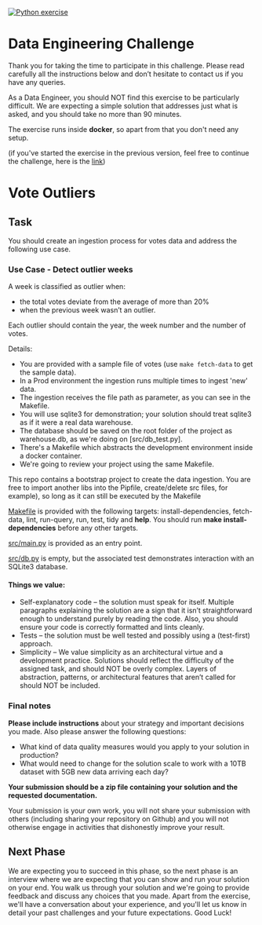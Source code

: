 [![Python exercise](https://github.com/EqualExperts/data-engineering-exercise-python/actions/workflows/python-exercise.yml/badge.svg)](https://github.com/EqualExperts/data-studio-exercise-python-sql/actions/workflows/python-exercise.yml)
# Data Engineering Challenge
Thank you for taking the time to participate in this challenge. Please read carefully all the instructions below and don’t hesitate to contact us if you have any queries.

As a Data Engineer, you should NOT find this exercise to be particularly difficult. 
We are expecting a simple solution that addresses just what is asked, and you should take no more than 90 minutes.

The exercise runs inside **docker**, so apart from that you don't need any setup.

(if you've started the exercise in the previous version, feel free to continue the challenge, here is the [link](https://github.com/EqualExperts/data-engineering-exercise-python/tree/v0.1.0))
# Vote Outliers 

## Task

You should create an ingestion process for votes data and address the following use case.

### Use Case - Detect outlier weeks

A week is classified as outlier when: 

- the total votes deviate from the average of more than 20%
- when the previous week wasn’t an outlier. 

Each outlier should contain the year, the week number and the number of votes.

Details:
- You are provided with a sample file of votes (use ``make fetch-data`` to get the sample data). 
- In a Prod environment the ingestion runs multiple times to ingest 'new' data.
- The ingestion receives the file path as parameter, as you can see in the Makefile.
- You will use sqlite3 for demonstration; your solution should treat sqlite3 as if it were a real data warehouse.
- The database should be saved on the root folder of the project as warehouse.db, as we're doing on [src/db_test.py].
- There's a Makefile which abstracts the development environment inside a docker container.
- We're going to review your project using the same Makefile.
  
This repo contains a bootstrap project to create the data ingestion.
You are free to import another libs into the Pipfile, create/delete src files, for example), so long as it can still be executed by the Makefile

[Makefile](Makefile) is provided with the following targets: install-dependencies, fetch-data, lint, run-query, run, test, tidy and **help**. You should run **make install-dependencies** before any other targets.

[src/main.py](src/main.py) is provided as an entry point.

[src/db.py](src/db.py) is empty, but the associated test demonstrates interaction with an SQLite3 database.

#### Things we value:
- Self-explanatory code – the solution must speak for itself. Multiple paragraphs explaining the solution are a sign that it isn’t straightforward enough to understand purely by reading the code. Also, you should ensure your code is correctly formatted and lints cleanly.
- Tests – the solution must be well tested and possibly using a (test­-first) approach.
- Simplicity – We value simplicity as an architectural virtue and a development practice. Solutions should reflect the difficulty of the assigned task, and should NOT be overly complex. Layers of abstraction, patterns, or architectural features that aren’t called for should NOT be included.

### Final notes
**Please include instructions** about your strategy and important decisions you made. Also please answer the following questions: 
- What kind of data quality measures would you apply to your solution in production?
- What would need to change for the solution scale to work with a 10TB dataset with 5GB new data arriving each day?

**Your submission should be a zip file containing your solution and the requested documentation.**

Your submission is your own work, you will not share your submission with others (including sharing your repository on Github) and you will not otherwise engage in activities that dishonestly improve your result.

## Next Phase
We are expecting you to succeed in this phase, so the next phase is an interview where we are expecting that you can show and run your solution on your end. 
You walk us through your solution and we're going to provide feedback and discuss any choices that you made.
Apart from the exercise, we'll have a conversation about your experience, and you'll let us know in detail your past challenges and your future expectations. Good Luck!
